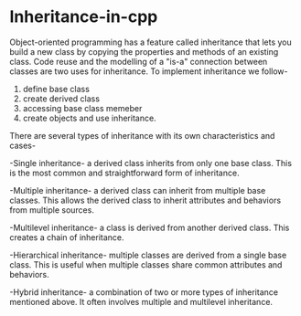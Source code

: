 # Inheritance-in-cpp
Object-oriented programming has a feature called inheritance that lets you build a new class by copying the properties and methods of an existing class. Code reuse and the modelling of a "is-a" connection between classes are two uses for inheritance. To implement inheritance we follow-
1. define base class
2. create derived class
3. accessing base class memeber
4. create objects and use inheritance.

There are several types of inheritance with its own characteristics and cases-

-Single inheritance- a derived class inherits from only one base class. This is the most common and straightforward form of inheritance.

-Multiple inheritance- a derived class can inherit from multiple base classes. This allows the derived class to inherit attributes and behaviors from multiple sources.

-Multilevel inheritance- a class is derived from another derived class. This creates a chain of inheritance.

-Hierarchical inheritance- multiple classes are derived from a single base class. This is useful when multiple classes share common attributes and behaviors.

-Hybrid inheritance- a combination of two or more types of inheritance mentioned above. It often involves multiple and multilevel inheritance.
